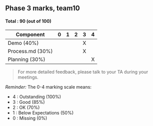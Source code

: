 ## Phase 3 marks, team10

#### Total : 90 (out of 100)

| Component   | 0    |  1   |  2   |  3   |  4   |
| ----------- | ---- | ---- | ---- | ---- | ---- |
| Demo (40%) |   |   |   | X |   |
| Process.md (30%) |   |   |   | X |   |
| Planning (30%) |   |   |   |   | X |


 > For more detailed feedback, please talk to your TA during your meetings.

_Reminder:_ The 0-4 marking scale means:

 * 4 : Outstanding (100%)
 * 3 : Good (85%)
 * 2 : OK (70%)
 * 1 : Below Expectations (50%)
 * 0 : Missing (0%)

